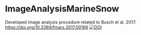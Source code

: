 # ImageAnalysisMarineSnow
Developed image analysis procedure related to Busch et al. 2017: https://doi.org/10.3389/fmars.2017.00166
[![DOI](https://zenodo.org/badge/177217745.svg)](https://zenodo.org/badge/latestdoi/177217745)
